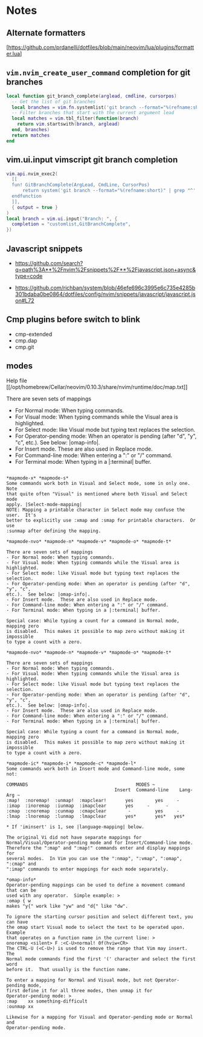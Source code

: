 # Notes

## Alternate formatters

[https://github.com/prdanelli/dotfiles/blob/main/neovim/lua/plugins/formatter.lua]

## `vim.nvim_create_user_command` completion for git branches

```lua
local function git_branch_complete(arglead, cmdline, cursorpos)
  -- Get the list of git branches
  local branches = vim.fn.systemlist('git branch --format="%(refname:short)"')
  -- Filter branches that start with the current argument lead
  local matches = vim.tbl_filter(function(branch)
    return vim.startswith(branch, arglead)
  end, branches)
  return matches
end
```

## vim.ui.input vimscript git branch completion

```lua
vim.api.nvim_exec2(
  [[
  fun! GitBranchComplete(ArgLead, CmdLine, CursorPos)
      return system('git branch --format="%(refname:short)" | grep "^' . a:ArgLead . '"')
  endfunction
  ]],
  { output = true }
)
local branch = vim.ui.input("Branch: ", {
  completion = "customlist,GitBranchComplete",
})
```

## Javascript snippets

- https://github.com/search?q=path%3A**%2Fnvim%2Fsnippets%2F**%2Fjavascript.json+async&type=code

- https://github.com/richban/system/blob/46efe696c3995e6c735e4285b301bdaba0be0864/dotfiles/config/nvim/snippets/javascript/javascript.json#L72

## Cmp plugins before switch to blink

- cmp-extended
- cmp.dap
- cmp.git

## modes

Help file [[/opt/homebrew/Cellar/neovim/0.10.3/share/nvim/runtime/doc/map.txt]]

There are seven sets of mappings

- For Normal mode: When typing commands.
- For Visual mode: When typing commands while the Visual area is highlighted.
- For Select mode: like Visual mode but typing text replaces the selection.
- For Operator-pending mode: When an operator is pending (after "d", "y", "c", etc.). See below: |omap-info|.
- For Insert mode. These are also used in Replace mode.
- For Command-line mode: When entering a ":" or "/" command.
- For Terminal mode: When typing in a |:terminal| buffer.

```help

*mapmode-x* *mapmode-s*
Some commands work both in Visual and Select mode, some in only one.  Note
that quite often "Visual" is mentioned where both Visual and Select mode
apply. |Select-mode-mapping|
NOTE: Mapping a printable character in Select mode may confuse the user.  It's
better to explicitly use :xmap and :smap for printable characters.  Or use
:sunmap after defining the mapping.

*mapmode-nvo* *mapmode-n* *mapmode-v* *mapmode-o* *mapmode-t*

There are seven sets of mappings
- For Normal mode: When typing commands.
- For Visual mode: When typing commands while the Visual area is highlighted.
- For Select mode: like Visual mode but typing text replaces the selection.
- For Operator-pending mode: When an operator is pending (after "d", "y", "c",
etc.).  See below: |omap-info|.
- For Insert mode.  These are also used in Replace mode.
- For Command-line mode: When entering a ":" or "/" command.
- For Terminal mode: When typing in a |:terminal| buffer.

Special case: While typing a count for a command in Normal mode, mapping zero
is disabled.  This makes it possible to map zero without making it impossible
to type a count with a zero.

*mapmode-nvo* *mapmode-n* *mapmode-v* *mapmode-o* *mapmode-t*

There are seven sets of mappings
- For Normal mode: When typing commands.
- For Visual mode: When typing commands while the Visual area is highlighted.
- For Select mode: like Visual mode but typing text replaces the selection.
- For Operator-pending mode: When an operator is pending (after "d", "y", "c",
etc.).  See below: |omap-info|.
- For Insert mode.  These are also used in Replace mode.
- For Command-line mode: When entering a ":" or "/" command.
- For Terminal mode: When typing in a |:terminal| buffer.

Special case: While typing a count for a command in Normal mode, mapping zero
is disabled.  This makes it possible to map zero without making it impossible
to type a count with a zero.

*mapmode-ic* *mapmode-i* *mapmode-c* *mapmode-l*
Some commands work both in Insert mode and Command-line mode, some not:

COMMANDS				                        MODES ~
                                        Insert  Command-line	Lang-Arg ~
:map!  :noremap!  :unmap!  :mapclear!	    yes	       yes	   -
:imap  :inoremap  :iunmap  :imapclear	    yes		-	   -
:cmap  :cnoremap  :cunmap  :cmapclear	     -	       yes	   -
:lmap  :lnoremap  :lunmap  :lmapclear	    yes*       yes*	  yes*

* If 'iminsert' is 1, see |language-mapping| below.

The original Vi did not have separate mappings for
Normal/Visual/Operator-pending mode and for Insert/Command-line mode.
Therefore the ":map" and ":map!" commands enter and display mappings for
several modes.  In Vim you can use the ":nmap", ":vmap", ":omap", ":cmap" and
":imap" commands to enter mappings for each mode separately.

*omap-info*
Operator-pending mappings can be used to define a movement command that can be
used with any operator.  Simple example: >
:omap { w
makes "y{" work like "yw" and "d{" like "dw".

To ignore the starting cursor position and select different text, you can have
the omap start Visual mode to select the text to be operated upon.  Example
that operates on a function name in the current line: >
onoremap <silent> F :<C-U>normal! 0f(hviw<CR>
The CTRL-U (<C-U>) is used to remove the range that Vim may insert.  The
Normal mode commands find the first '(' character and select the first word
before it.  That usually is the function name.

To enter a mapping for Normal and Visual mode, but not Operator-pending mode,
first define it for all three modes, then unmap it for
Operator-pending mode: >
:map    xx something-difficult
:ounmap xx

Likewise for a mapping for Visual and Operator-pending mode or Normal and
Operator-pending mode.
```
